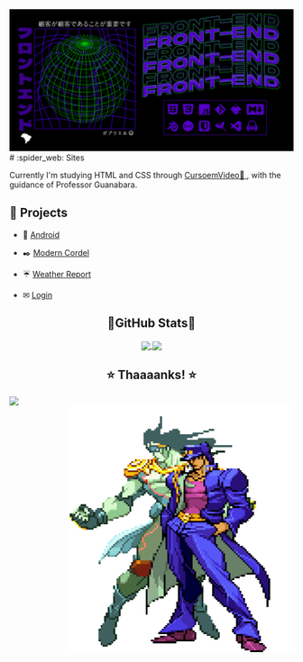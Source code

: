 
<img src="https://github.com/gabriellesote/gabriellesote/blob/main/banner-image/banner-original.png"> 
# :spider_web: Sites

Currently I'm studying HTML and CSS through  <a href="https://www.cursoemvideo.com/" target="_blank"> CursoemVideo:link: </a>, with the guidance of Professor Guanabara.

## :art: Projects

- :robot: <a href="https://gabriellesote.github.io/mini-projeto-android/" target="_blank">Android</a> 

- :black_nib: <a href="https://gabriellesote.github.io/mini-projeto-cordel/" target="_blank">Modern Cordel</a>
- :umbrella: <a href="https://gabriellesote.github.io/weather-project/" target="_blank"> Weather Report</a>
- ✉ <a href="https://gabriellesote.github.io/mini-project-login/" target="_blank">Login </a>


<div align="center"><h2>👾GitHub Stats👾</h2></div>


<div align=center>

<a href="https://git.io/streak-stats">
  <img height=150 align="center" src="https://streak-stats.demolab.com?user=gabriellesote&theme=aura&border_radius=4" />
</a>
<a href="https://github.com/gabriellesote/convoychat">
  <img height=150 align="center" src="https://github-readme-stats.vercel.app/api/top-langs?username=gabriellesote&layout=compact&langs_count=8&card_width=320&theme=aura" />
</a>

 </div>

 
 
 
 <div align="center"><h2>⭐ Thaaaanks! ⭐</h2></div>
 

 
  <img align='left' src="https://i.imgur.com/j3G3Y1U.gif" width='300'>
  <img align='right' src="https://github.com/Baralou/Baralou/blob/main/ezgif.com-gif-maker.gif" width='400'>
 
 


<!---
gabriellesote/gabriellesote is a ✨ special ✨ repository because its `README.md` (this file) appears on your GitHub profile.
You can click the Preview link to take a look at your changes.
